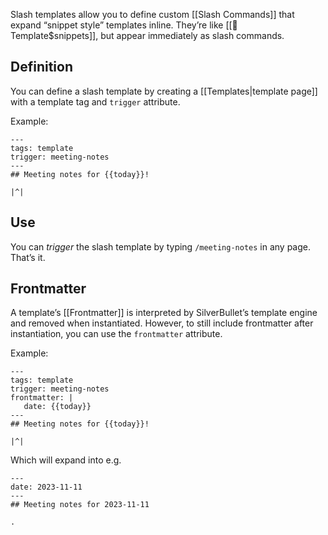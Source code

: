 Slash templates allow you to define custom [[Slash Commands]] that expand “snippet style” templates inline. They’re like [[🔌 Template$snippets]], but appear immediately as slash commands.

## Definition
You can define a slash template by creating a [[Templates|template page]] with a template tag and `trigger` attribute. 

Example:

    ---
    tags: template
    trigger: meeting-notes
    ---
    ## Meeting notes for {{today}}!

    |^|

## Use
You can _trigger_ the slash template by typing `/meeting-notes` in any page. That’s it.

## Frontmatter
A template’s [[Frontmatter]] is interpreted by SilverBullet’s template engine and removed when instantiated. However, to still include frontmatter after instantiation, you can use the `frontmatter` attribute.

Example:

    ---
    tags: template
    trigger: meeting-notes
    frontmatter: |
       date: {{today}}
    ---
    ## Meeting notes for {{today}}!

    |^|

Which will expand into e.g.

    ---
    date: 2023-11-11
    ---
    ## Meeting notes for 2023-11-11

    .

